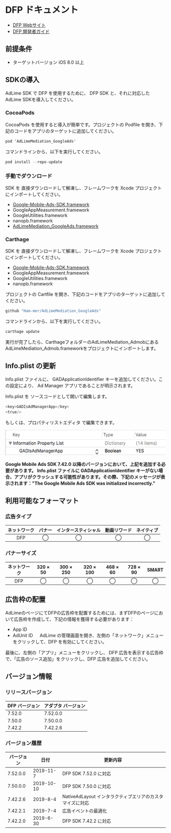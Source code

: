 # DFP ドキュメント
- [DFP Webサイト](https://developers.google.com/ad-manager/)
- [DFP 開発者ガイド](https://developers.google.com/ad-manager/mobile-ads-sdk/ios/quick-start)

## 前提条件
- ターゲットバージョン iOS 8.0 以上

## SDKの導入
AdLime SDK で DFP を使用するために、 DFP SDK と、それに対応した AdLime SDKを導入してください。

### CocoaPods

CocoaPods を使用すると導入が簡単です。プロジェクトの Podfile を開き、下記のコードをアプリのターゲットに追加してください。
```objectivec
pod 'AdLimeMediation_GoogleAds'
```

コマンドラインから、以下を実行してください。
```objectivec
pod install --repo-update
```

### 手動でダウンロード
SDK を 直接ダウンロードして解凍し、フレームワークを Xcode プロジェクトにインポートしてください。
- [Google-Mobile-Ads-SDK.framework](https://developers.google.com/ad-manager/mobile-ads-sdk/ios/download)
- GoogleAppMeasurement.framework
- GoogleUtilities.framework
- nanopb.framework
- [AdLimeMediation_GoogleAds.framework](https://github.com/Ham-mer/AdLime-iOS-Pub/raw/master/DownloadZip/AdLimeMediation_GoogleAds/7.52.0.0.zip)

### Carthage
SDK を 直接ダウンロードして解凍し、フレームワークを Xcode プロジェクトにインポートしてください。
- [Google-Mobile-Ads-SDK.framework](https://developers.google.cn/admob/ios/download)
- GoogleAppMeasurement.framework
- GoogleUtilities.framework
- nanopb.framework

プロジェクトの Cartfile を開き、下記のコードをアプリのターゲットに追加してください。
```objectivec
github "Ham-mer/AdLimeMediation_GoogleAds"
```

コマンドラインから、以下を実行してください。
```objectivec
carthage update
```

実行が完了したら、CarthageフォルダーのAdLimeMediation_AdmobにあるAdLimeMediation_Admob.frameworkをプロジェクトにインポートします。

## Info.plist の更新

Info.plist ファイルに、 GADApplicationIdentifier キーを追加してください。この設定により、 Ad Manager アプリであることが明示されます。

Info.plist を ソースコードとして開いて編集します。
```objectivec
<key>GADIsAdManagerApp</key>
<true/>
```

もしくは、プロパティリストエディタ で編集できます。

<img src="./../images/ios/mediation_dfp_app_id_plist.png" height="80"/>

**Google Mobile Ads SDK 7.42.0 以降のバージョンにおいて、上記を追加する必要があります。 Info.plist ファイルに GADApplicationIdentifier キーがない場合、アプリがクラッシュする可能性があります。その際、下記のメッセージが表示されます："The Google Mobile Ads SDK was initialized incorrectly."**

## 利用可能なフォーマット

### 広告タイプ
|ネットワーク|バナー |インタースティシャル |動画リワード |ネイティブ  |
|:-----:|:----:|:----------:|:------:|:----:|
|DFP  |◯     | ◯          |◯       |◯     |

### バナーサイズ
|ネットワーク  |320 × 50  |300 × 250   |320 × 100  |468 × 60  |728 × 90  |SMART    |
|:-------:|:------:|:--------:|:-------:|:------:|:------:|:-------:|
|DFP    |◯       |◯         |◯        |◯       |◯       |◯        |

## 広告枠の配置
AdLimeのページにてDFPの広告枠を配置するためには、まずDFPのページにおいて広告枠を作成して、下記の情報を獲得する必要があります：  
- App ID  
- AdUnit ID
　
AdLime の管理画面を開き、左側の「ネットワーク」メニューをクリックして、DFP を有効にしてください。

最後に、左側の「アプリ」メニューをクリックし、 DFP 広告を表示する広告枠で、「広告のソース追加」をクリックし、DFP 広告を追加してください。

## バージョン情報

### リリースバージョン
| DFP バージョン     | アダプタ バージョン |
|:-----------------|:-----------------|
|7.52.0            |7.52.0.0         |
|7.50.0            |7.50.0.0         |
|7.42.2            |7.42.2.6          |

### バージョン履歴
| バージョン        | 日付       | 更新内容                              |
|-----------------|------------|----------------------------------|
|7.52.0.0         |2019-11-7   |DFP SDK 7.52.0 に対応         |
|7.50.0.0         |2019-10-10   |DFP SDK 7.50.0 に対応         |
|7.42.2.6         |2019-8-4    |NativeAdLayout インタラクティブエリアのカスタマイズに対応|
|7.42.2.1         |2019-7-4    |広告イベントの最適化                |
|7.42.2.0         |2019-6-30   |DFP SDK 7.42.2 に対応         |
